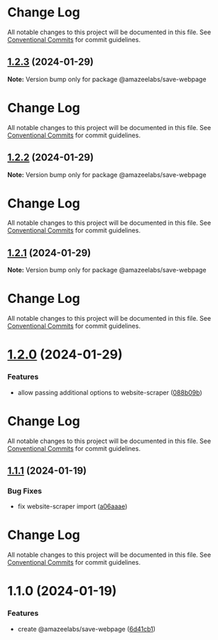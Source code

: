 # Change Log

All notable changes to this project will be documented in this file. See
[Conventional Commits](https://conventionalcommits.org) for commit guidelines.

## [1.2.3](https://github.com/AmazeeLabs/silverback-mono/compare/@amazeelabs/save-webpage@1.2.2...@amazeelabs/save-webpage@1.2.3) (2024-01-29)

**Note:** Version bump only for package @amazeelabs/save-webpage

# Change Log

All notable changes to this project will be documented in this file. See
[Conventional Commits](https://conventionalcommits.org) for commit guidelines.

## [1.2.2](https://github.com/AmazeeLabs/silverback-mono/compare/@amazeelabs/save-webpage@1.2.1...@amazeelabs/save-webpage@1.2.2) (2024-01-29)

**Note:** Version bump only for package @amazeelabs/save-webpage

# Change Log

All notable changes to this project will be documented in this file. See
[Conventional Commits](https://conventionalcommits.org) for commit guidelines.

## [1.2.1](https://github.com/AmazeeLabs/silverback-mono/compare/@amazeelabs/save-webpage@1.2.0...@amazeelabs/save-webpage@1.2.1) (2024-01-29)

**Note:** Version bump only for package @amazeelabs/save-webpage

# Change Log

All notable changes to this project will be documented in this file. See
[Conventional Commits](https://conventionalcommits.org) for commit guidelines.

# [1.2.0](https://github.com/AmazeeLabs/silverback-mono/compare/@amazeelabs/save-webpage@1.1.1...@amazeelabs/save-webpage@1.2.0) (2024-01-29)

### Features

- allow passing additional options to website-scraper
  ([088b09b](https://github.com/AmazeeLabs/silverback-mono/commit/088b09bd877842e970c115d0851f61c8b2cd0658))

# Change Log

All notable changes to this project will be documented in this file. See
[Conventional Commits](https://conventionalcommits.org) for commit guidelines.

## [1.1.1](https://github.com/AmazeeLabs/silverback-mono/compare/@amazeelabs/save-webpage@1.1.0...@amazeelabs/save-webpage@1.1.1) (2024-01-19)

### Bug Fixes

- fix website-scraper import
  ([a06aaae](https://github.com/AmazeeLabs/silverback-mono/commit/a06aaaef5178c2268461bca0bb1ee14fb55c58da))

# Change Log

All notable changes to this project will be documented in this file. See
[Conventional Commits](https://conventionalcommits.org) for commit guidelines.

# 1.1.0 (2024-01-19)

### Features

- create @amazeelabs/save-webpage
  ([6d41cb1](https://github.com/AmazeeLabs/silverback-mono/commit/6d41cb17f3e033625e7bd2784dd337484b15d644))
